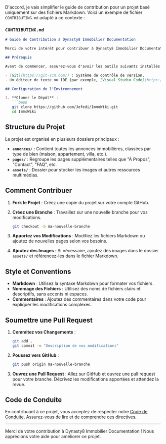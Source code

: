 D'accord, je vais simplifier le guide de contribution pour un projet basé uniquement sur des fichiers Markdown. Voici un exemple de fichier `CONTRIBUTING.md` adapté à ce contexte :

### `CONTRIBUTING.md`

```markdown
# Guide de Contribution à Dynasty8 Immobilier Documentation

Merci de votre intérêt pour contribuer à Dynasty8 Immobilier Documentation ! Ce guide vous aidera à comprendre comment participer au projet.

## Prérequis

Avant de commencer, assurez-vous d'avoir les outils suivants installés sur votre machine :

- [Git](https://git-scm.com/) : Système de contrôle de version.
- Un éditeur de texte ou IDE (par exemple, [Visual Studio Code](https://code.visualstudio.com/)).

## Configuration de l'Environnement

1. **Cloner le Dépôt** :
   ```bash
   git clone https://github.com/Jefedi/ImmoWiki.git
   cd ImmoWiki
   ```

## Structure du Projet

Le projet est organisé en plusieurs dossiers principaux :

- **`annonces/`** : Contient toutes les annonces immobilières, classées par type de bien (maison, appartement, villa, etc.).
- **`pages/`** : Regroupe les pages supplémentaires telles que "À Propos", "Contact", "FAQ", etc.
- **`assets/`** : Dossier pour stocker les images et autres ressources multimédias.

## Comment Contribuer

1. **Fork le Projet** : Créez une copie du projet sur votre compte GitHub.
2. **Créez une Branche** : Travaillez sur une nouvelle branche pour vos modifications.
   ```bash
   git checkout -b ma-nouvelle-branche
   ```

3. **Apportez vos Modifications** : Modifiez les fichiers Markdown ou ajoutez de nouvelles pages selon vos besoins.
4. **Ajoutez des Images** : Si nécessaire, ajoutez des images dans le dossier `assets/` et référencez-les dans le fichier Markdown.

## Style et Conventions

- **Markdown** : Utilisez la syntaxe Markdown pour formater vos fichiers.
- **Nommage des Fichiers** : Utilisez des noms de fichiers clairs et descriptifs, sans accents ni espaces.
- **Commentaires** : Ajoutez des commentaires dans votre code pour expliquer les modifications complexes.

## Soumettre une Pull Request

1. **Commitez vos Changements** :
   ```bash
   git add .
   git commit -m "Description de vos modifications"
   ```

2. **Poussez vers GitHub** :
   ```bash
   git push origin ma-nouvelle-branche
   ```

3. **Ouvrez une Pull Request** : Allez sur GitHub et ouvrez une pull request pour votre branche. Décrivez les modifications apportées et attendez la revue.

## Code de Conduite

En contribuant à ce projet, vous acceptez de respecter notre [Code de Conduite](CODE_OF_CONDUCT.md). Assurez-vous de lire et de comprendre ces directives.

---

Merci de votre contribution à Dynasty8 Immobilier Documentation ! Nous apprécions votre aide pour améliorer ce projet.
```
